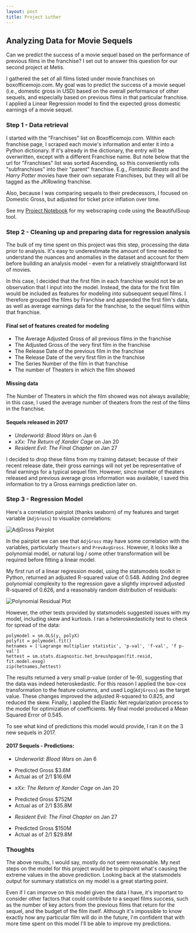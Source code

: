 ```yaml
---
layout: post
title: Project Luther
---
```

## Analyzing Data for Movie Sequels
Can we predict the success of a movie sequel based on the performance of previous films in the franchise? I set out to answer this question for our second project at Metis.  
  
I gathered the set of all films listed under movie franchises on boxofficemojo.com. My goal was to predict the success of a movie sequel (i.e., domestic gross in USD) based on the overall performance of other sequels, and especially based on previous films in that particular franchise. I applied a Linear Regression model to find the expected gross domestic earnings of a movie sequel.  
  
### Step 1 - Data retrieval
I started with the "Franchises" list on Boxofficemojo.com. Within each franchise page, I scraped each movie's information and enter it into a Python dictionary. If it's already in the dictionary, the entry will be overwritten, except with a different Franchise name. But note below that the url for "Franchises" list was sorted Ascending, so this conveniently rolls "subfranchises" into their "parent" franchise. E.g., _Fantastic Beasts_ and the _Harry Potter_ movies have their own separate Franchises, but they will all be tagged as the _JKRowling_ franchise.
  
Also, because I was comparing sequels to their predecessors, I focused on Domestic Gross, but adjusted for ticket price inflation over time.  
  
See my [Project Notebook](https://github.com/ptpro3/ptpro3.github.io/blob/master/Projects/Project2/Project2_Prashant.ipynb) for my webscraping code using the BeautifulSoup tool.  

### Step 2 - Cleaning up and preparing data for regression analysis
The bulk of my time spent on this project was this step, processing the data prior to analysis. It's easy to underestimate the amount of time needed to understand the nuances and anomalies in the dataset and account for them before building an analysis model - even for a relatively straightforward list of movies.  
  
In this case, I decided that the first film in each franchise would not be an observation that I input into the model. Instead, the data for the first film would be included as features for modeling into subsequent sequel films.  I therefore grouped the films by Franchise and appended the first film's data, as well as average earnings data for the franchise, to the sequel films within that franchise.

#### Final set of features created for modeling
- The Average Adjusted Gross of all previous films in the franchise  
- The Adjusted Gross of the very first film in the franchise  
- The Release Date of the previous film in the franchise  
- The Release Date of the very first film in the franchise  
- The Series Number of the film in that franchise  
- The number of Theaters in which the film showed  

#### Missing data
The Number of Theaters in which the film showed was not always available; in this case, I used the average number of theaters from the rest of the films in the franchise.  

#### Sequels released in 2017 
- _Underworld: Blood Wars_ on Jan 6  
- _xXx: The Return of Xander Cage_ on Jan 20  
- _Resident Evil: The Final Chapter_ on Jan 27  

I decided to drop these films from my training dataset; because of their recent release date, their gross earnings will not yet be representative of final earnings for a typical sequel film. However, since number of theaters released and previous average gross information was available, I saved this information to try a Gross earnings prediction later on.

### Step 3 - Regression Model
Here's a correlation pairplot (thanks seaborn) of my features and target variable (`AdjGross`) to visualize correlations:  
  
![AdjGross Pairplot]({{site.baseurl}}/Projects/Project2/reports/figures/project2_pairplot.png)
  
In the pairplot we can see that `AdjGross` may have some correlation with the variables, particularly `Theaters` and `PrevAvgGross`. However, it looks like a polynomial model, or natural log / some other transformation will be required before fitting a linear model.  
  
My first run of a linear regression model, using the statsmodels toolkit in Python, returned an adjusted R-squared value of 0.548. Adding 2nd degree polynomial complexity to the regression gave a slightly improved adjusted R-squared of 0.626, and a reasonably random distribution of residuals:  
  
![Polynomial Residual Plot]({{site.baseurl}}/Projects/Project2/reports/figures/poly_resid.png)
  
However, the other tests provided by statsmodels suggested issues with my model, including skew and kurtosis. I ran a heteroskedasticity test to check for spread of the data:  
```
polymodel = sm.OLS(y, polyX)
polyfit = polymodel.fit()
hetnames = ['Lagrange multiplier statistic', 'p-val', 'f-val', 'f p-val']
hettest = sm.stats.diagnostic.het_breushpagan(fit.resid, fit.model.exog)
zip(hetnames,hettest)
```
  
The results returned a very small p-value (order of 1e-9), suggesting that the data was indeed heteroskedastic. For this reason I applied the box-cox transformation to the feature columns, and used Log(`AdjGross`) as the target value. These changes improved the adjusted R-squared to 0.825, and reduced the skew. Finally, I applied the Elastic Net regularization process to the model for optimization of coefficients. My final model produced a Mean Squared Error of 0.545.  
  
To see what kind of predictions this model would provide, I ran it on the 3 new sequels in 2017.

#### 2017 Sequels - Predictions:
- _Underworld: Blood Wars_ on Jan 6  
+ Predicted Gross $3.6M  
+ Actual as of 2/1 $16.6M  
- _xXx: The Return of Xander Cage_ on Jan 20  
+ Predicted Gross $752M  
+ Actual as of 2/1 $35.8M  
- _Resident Evil: The Final Chapter_ on Jan 27  
+ Predicted Gross $150M  
+ Actual as of 2/1 $29.8M  

### Thoughts
The above results, I would say, mostly do not seem reasonable. My next steps on the model for this project would be to pinpoint what's causing the extreme values in the above prediction. Looking back at the statsmodels output for summary statistics on my model is a great starting point.  
  
Even if I can improve on this model given the data I have, it's important to consider other factors that could contribute to a sequel films success, such as the number of key actors from the previous films that return for the sequel, and the budget of the film itself. Although it's impossible to know exactly how any particular film will do in the future, I'm confident that with more time spent on this model I'll be able to improve my predictions.
